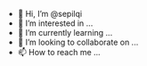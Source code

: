 - 👋 Hi, I’m @sepilqi
- 👀 I’m interested in ...
- 🌱 I’m currently learning ...
- 💞️ I’m looking to collaborate on ...
- 📫 How to reach me ...

<!---
sepilqi/sepilqi is a ✨ special ✨ repository because its `README.md` (this file) appears on your GitHub profile.
You can click the Preview link to take a look at your changes.
--->

